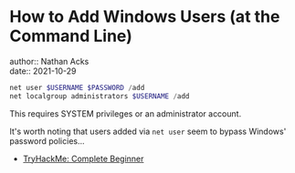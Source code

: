 # How to Add Windows Users (at the Command Line)

author:: Nathan Acks  
date:: 2021-10-29

```powershell
net user $USERNAME $PASSWORD /add
net localgroup administrators $USERNAME /add
```

This requires SYSTEM privileges or an administrator account.

It's worth noting that users added via `net user` seem to bypass Windows' password policies...

* [TryHackMe: Complete Beginner](tryhackme-complete-beginner.md)
